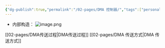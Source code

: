 ```yaml
---
{"dg-publish":true,"permalink":"/02-pages/DMA 控制器/","tags":["personal/blog","计算机组成原理","概念","os"]}
---
```


- 内部构造：
![image.png](https://yelanyanyu-img-bed.oss-cn-hangzhou.aliyuncs.com/img/blog/2024/07/20240715105337.png)

[[02-pages/DMA传送过程\|DMA传送过程]]
[[02-pages/DMA 传送方式\|DMA 传送方式]]